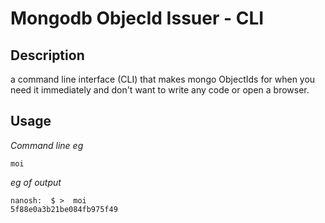 # Mongodb ObjecId Issuer - CLI

## Description

a command line interface (CLI) that makes mongo ObjectIds for when you need it immediately and don't want to write any code or open a browser. 

## Usage

*Command line eg*
```
moi
```
*eg of output*
```
nanosh:  $ >  moi
5f88e0a3b21be084fb975f49
```


